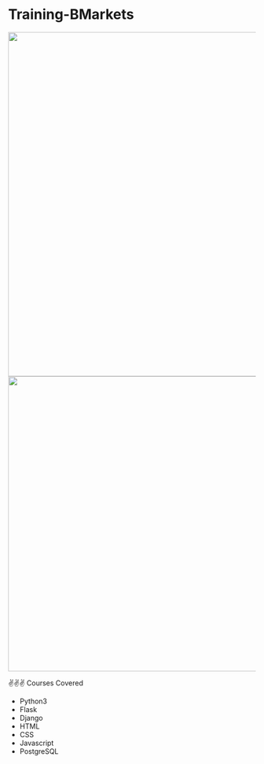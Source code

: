 # Training-BMarkets


<img src="https://user-images.githubusercontent.com/60667917/213636544-17a08ab5-77e9-41eb-8c1b-7826573af656.jpeg" width="1200" height="700" />


<img src="https://user-images.githubusercontent.com/60667917/213673743-a851c6c3-15ea-41d2-a007-dd13a099e746.jpeg" width="1200" height="600" />





✌️✌️✌️ Courses Covered
- Python3
- Flask
- Django
- HTML
- CSS
- Javascript
- PostgreSQL